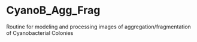 # CyanoB_Agg_Frag
Routine for modeling and processing images of aggregation/fragmentation of Cyanobacterial Colonies
